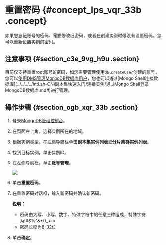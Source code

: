# 重置密码 {#concept_lps_vqr_33b .concept}

如果您忘记账号的密码、需要修改旧密码，或者在创建实例时候没有设置密码，您可以重新设置实例的密码。

## 注意事项 {#section_c3e_9vg_h9u .section}

目前仅支持重置root账号的密码，如您需要管理使用`db.createUser`创建的账号，您可以[使用DMS管理MongoDB数据库用户](intl.zh-CN/用户指南/账号管理/使用DMS管理MongoDB数据库用户.md#)，您也可以通过[Mongo Shell连接数据库](../../../../intl.zh-CN/副本集快速入门/连接实例/通过Mongo Shell登录MongoDB数据库.md#)进行管理。

## 操作步骤 {#section_ogb_xqr_33b .section}

1.  登录[MongoDB管理控制台](https://mongodb.console.aliyun.com/#/mongodb/list)。
2.  在页面左上角，选择实例所在的地域。
3.  根据实例类型，在左侧导航栏单击**副本集实例列表**或**分片集群实例列表**。
4.  找到目标实例，单击实例ID。
5.  在左侧导航栏，单击**账号管理**。

    ![](http://static-aliyun-doc.oss-cn-hangzhou.aliyuncs.com/assets/img/6711/156265520237271_zh-CN.png)

6.  单击**重置密码**。
7.  在重置密码对话框，输入新密码并确认新密码。

    **说明：** 

    -   密码由大写、小写、数字、特殊字符中的任意三种组成，特殊字符为!\#$%^&\*\(\)\_+-=
    -   密码长度为8-32位
8.  单击**确定**。

